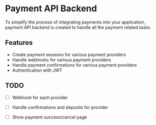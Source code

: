 # Payment API Backend

To simplify the process of integrating payments into your application, payment API backend is created to handle all the payment related tasks.

## Features

- Create payment sessions for various payment providers
- Handle webhooks for various payment providers
- Handle payment confirmations for various payment providers
- Authentication with JWT

## TODO

- [ ] Webhook for each provider  
- [ ] Handle confirmations and deposits for provider  
- [ ] Show payment success/cancel page  

